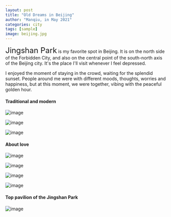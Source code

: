 ```yaml
---
layout: post
title: "Old Dreams in Beijing"
author: "Manqiu, in May 2021"
categories: city
tags: [sample]
image: beijing.jpg
---
```


<span style="font-size:24px;">Jingshan Park</span> is my favorite spot in Beijing. It is on the north side of the Forbidden City, and also on the central point of the south-north axis of the Beijing city. It's the place I'll visit whenever I feel depressed.

I enjoyed the moment of staying in the crowd, waiting for the splendid sunset. People around me were with different moods, thoughts, worries and happiness, but at this moment, we were together, vibing with the peaceful golden hour.   

#### Traditional and modern

![image](/photo/assets/img/bj1.JPG)

![image](/photo/assets/img/bj3.JPG)

![image](/photo/assets/img/bj4.JPG)

#### About love

![image](/photo/assets/img/bj2.JPG)

![image](/photo/assets/img/bj44.jpg)

![image](/photo/assets/img/bj45.jpg)

![image](/photo/assets/img/bj5.JPG)

#### Top pavilion of the Jingshan Park

![image](/photo/assets/img/bj6.jpg)
